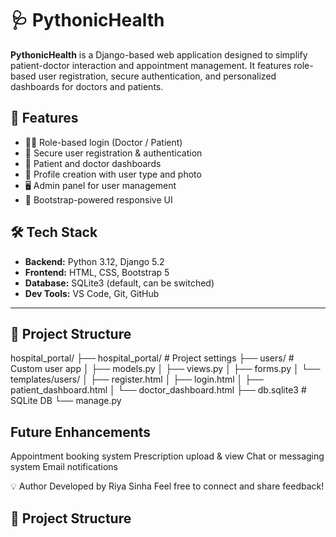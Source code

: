 # 🩺 PythonicHealth

**PythonicHealth** is a Django-based web application designed to simplify patient-doctor interaction and appointment management. It features role-based user registration, secure authentication, and personalized dashboards for doctors and patients.

## 🚀 Features

- 👨‍⚕️ Role-based login (Doctor / Patient)
- 🔐 Secure user registration & authentication
- 📄 Patient and doctor dashboards
- 🧾 Profile creation with user type and photo
- 🖥️ Admin panel for user management
- 🎨 Bootstrap-powered responsive UI

## 🛠️ Tech Stack

- **Backend:** Python 3.12, Django 5.2
- **Frontend:** HTML, CSS, Bootstrap 5
- **Database:** SQLite3 (default, can be switched)
- **Dev Tools:** VS Code, Git, GitHub

---

## 📂 Project Structure

hospital_portal/
├── hospital_portal/ # Project settings
├── users/ # Custom user app
│ ├── models.py
│ ├── views.py
│ ├── forms.py
│ └── templates/users/
│ ├── register.html
│ ├── login.html
│ ├── patient_dashboard.html
│ └── doctor_dashboard.html
├── db.sqlite3 # SQLite DB
└── manage.py


## Future Enhancements

Appointment booking system
Prescription upload & view
Chat or messaging system
Email notifications


💡 Author
Developed by Riya Sinha
Feel free to connect and share feedback!

## 📂 Project Structure

